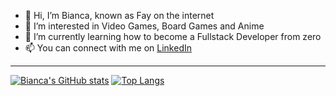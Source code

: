 - 👋 Hi, I’m Bianca, known as Fay on the internet
- 👀 I’m interested in Video Games, Board Games and Anime
- 🌱 I’m currently learning how to become a Fullstack Developer from zero
- 📫 You can connect with me on [LinkedIn](https://www.linkedin.com/in/bianca-toller/)

<hr />

[![Bianca's GitHub stats](https://github-readme-stats.vercel.app/api?username=bitoller&count_private=true&show_icons=true&theme=midnight-purple)](https://github.com/bitoller/github-readme-stats)
[![Top Langs](https://github-readme-stats.vercel.app/api/top-langs/?username=bitoller)](https://github.com/bitoller/github-readme-stats)

<!---
bitoller/bitoller is a ✨ special ✨ repository because its `README.md` (this file) appears on your GitHub profile.
You can click the Preview link to take a look at your changes.
--->
